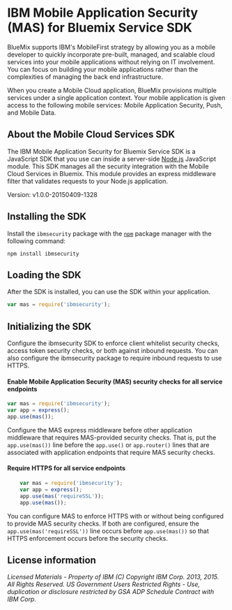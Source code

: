 IBM Mobile Application Security (MAS) for Bluemix Service SDK
===

BlueMix supports IBM's MobileFirst strategy by allowing you as a mobile developer to quickly incorporate pre-built, managed, and scalable cloud services into your mobile applications without relying on IT involvement. You can focus on building your mobile applications rather than the complexities of managing the back end infrastructure.

When you create a Mobile Cloud application, BlueMix provisions multiple services under a single application context. Your mobile application is given access to the following mobile services: Mobile Application Security, Push, and Mobile Data.

About the Mobile Cloud Services SDK
---

The IBM Mobile Application Security for Bluemix Service SDK is a JavaScript SDK that you use can inside a server-side [Node.js](http://nodejs.org) JavaScript module. This SDK manages all the security integration with the Mobile Cloud Services in Bluemix.  This module provides an express middleware filter that validates requests to your Node.js application.

Version: v1.0.0-20150409-1328

## Installing the SDK

Install the `ibmsecurity` package with the [`npm`](https://www.npmjs.org/) package manager with the following command:

```
npm install ibmsecurity
```

## Loading the SDK

After the SDK is installed, you can use the SDK within your application.

```javascript
var mas = require('ibmsecurity');
```

## Initializing the SDK

Configure the ibmsecurity SDK to enforce client whitelist security checks, access token security checks, or both against inbound requests.
You can also configure the ibmsecurity package to require inbound requests to use HTTPS.

#### Enable Mobile Application Security (MAS) security checks for all service endpoints

```javascript
var mas = require('ibmsecurity');   
var app = express();
app.use(mas());
```

Configure the MAS express middleware before other application middleware that requires MAS-provided security checks.  That is,
put the `app.use(mas())` line before the `app.use()` or `app.router()` lines that are associated with application endpoints that require MAS security checks.
    
#### Require HTTPS for all service endpoints

```javascript
    var mas = require('ibmsecurity');   
    var app = express();
    app.use(mas('requireSSL'));
    app.use(mas());
```

You can configure MAS to enforce HTTPS with or without being configured to provide MAS security checks.
If both are configured, ensure the `app.use(mas('requireSSL'))` line occurs before `app.use(mas())` so that
HTTPS enforcement occurs before the security checks.

## License information

*Licensed Materials - Property of IBM
(C) Copyright IBM Corp. 2013, 2015. All Rights Reserved.
US Government Users Restricted Rights - Use, duplication or
disclosure restricted by GSA ADP Schedule Contract with IBM Corp.*
    